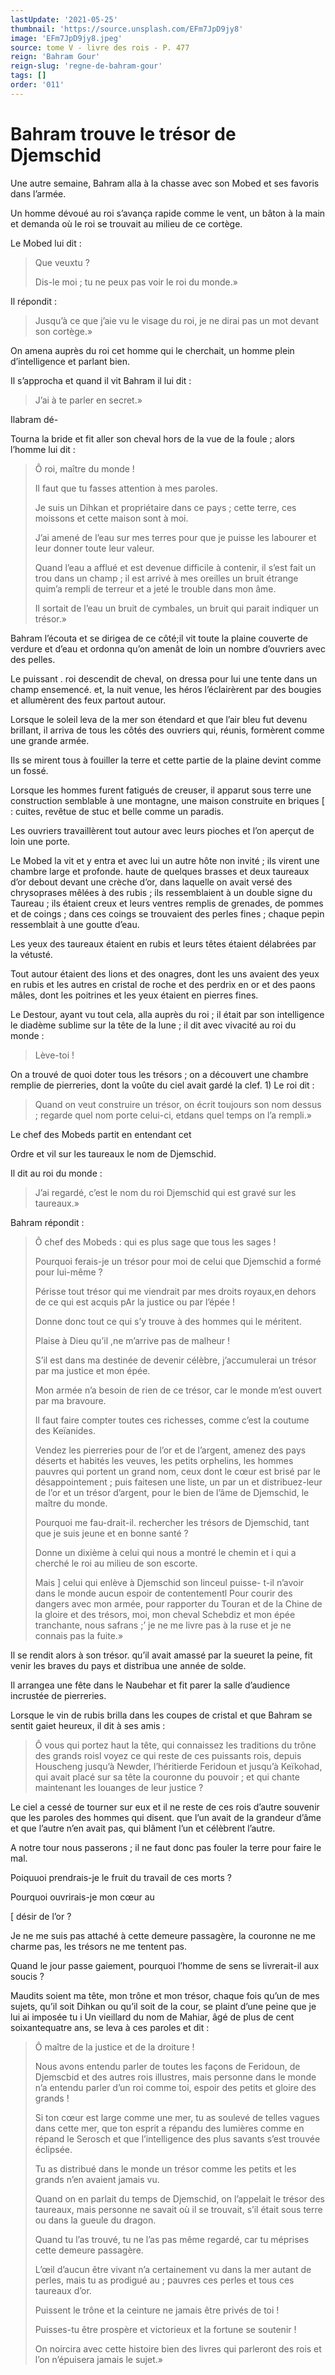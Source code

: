 ```yaml
---
lastUpdate: '2021-05-25'
thumbnail: 'https://source.unsplash.com/EFm7JpD9jy8'
image: 'EFm7JpD9jy8.jpeg'
source: tome V - livre des rois - P. 477
reign: 'Bahram Gour'
reign-slug: 'regne-de-bahram-gour'
tags: []
order: '011'
---
```


# Bahram trouve le trésor de Djemschid

Une autre semaine, Bahram alla à la chasse avec son Mobed et ses favoris dans l’armée.

Un homme dévoué au roi s’avança rapide comme le vent, un bâton à la main et demanda où le roi se trouvait au milieu de ce cortège.

Le Mobed lui dit :

> Que veuxtu ?
>
> Dis-le moi ; tu ne peux pas voir le roi du monde.»

Il répondit :

> Jusqu’à ce que j’aie vu le visage du roi, je ne dirai pas un mot devant son cortège.»

On amena auprès du roi cet homme qui le cherchait, un homme plein d’intelligence et parlant bien.

Il s’approcha et quand il vit Bahram il lui dit :

> J’ai à te parler en secret.»

Ilabram dé-

Tourna la bride et fit aller son cheval hors de la vue de la foule ; alors l’homme lui dit :

> Ô roi, maître du monde !
>
> Il faut que tu fasses attention à mes paroles.
>
> Je suis un Dihkan et propriétaire dans ce pays ; cette terre, ces moissons et cette maison sont à moi.
>
> J’ai amené de l’eau sur mes terres pour que je puisse les labourer et leur donner toute leur valeur.
>
> Quand l’eau a afflué et est devenue difficile à contenir, il s’est fait un trou dans un champ ; il est arrivé à mes oreilles un bruit étrange quim’a rempli de terreur et a jeté le trouble dans mon âme.
>
> Il sortait de l’eau un bruit de cymbales, un bruit qui parait indiquer un trésor.»

Bahram l’écouta et se dirigea de ce côté;il vit toute la plaine couverte de verdure et d’eau et ordonna qu’on amenât de loin un nombre d’ouvriers avec des pelles.

Le puissant . roi descendit de cheval, on dressa pour lui une tente dans un champ ensemencé. et, la nuit venue, les héros l’éclairèrent par des bougies et allumèrent des feux partout autour.

Lorsque le soleil leva de la mer son étendard et que l’air bleu fut devenu brillant, il arriva de tous les côtés des ouvriers qui, réunis, formèrent comme une grande armée.

Ils se mirent tous à fouiller la terre et cette partie de la plaine devint comme un fossé.

Lorsque les hommes furent fatigués de creuser, il apparut sous terre une construction semblable à une montagne, une maison construite en briques [ : cuites, revêtue de stuc et belle comme un paradis.

Les ouvriers travaillèrent tout autour avec leurs pioches et l’on aperçut de loin une porte.

Le Mobed la vit et y entra et avec lui un autre hôte non invité ; ils virent une chambre large et profonde. haute de quelques brasses et deux taureaux d’or debout devant une crèche d’or, dans laquelle on avait versé des chrysoprases mêlées à des rubis ; ils ressemblaient à un double signe du Taureau ; ils étaient creux et leurs ventres remplis de grenades, de pommes et de coings ; dans ces coings se trouvaient des perles fines ; chaque pepin ressemblait à une goutte d’eau.

Les yeux des taureaux étaient en rubis et leurs têtes étaient délabrées par la vétusté.

Tout autour étaient des lions et des onagres, dont les uns avaient des yeux en rubis et les autres en cristal de roche et des perdrix en or et des paons mâles, dont les poitrines et les yeux étaient en pierres fines.

Le Destour, ayant vu tout cela, alla auprès du roi ; il était par son intelligence le diadème sublime sur la tête de la lune ; il dit avec vivacité au roi du monde :

> Lève-toi !

On a trouvé de quoi doter tous les trésors ; on a découvert une chambre remplie de pierreries, dont la voûte du ciel avait gardé la clef. 1)
Le roi dit :

> Quand on veut construire un trésor, on écrit toujours son nom dessus ; regarde quel nom porte celui-ci, etdans quel temps on l’a rempli.»

Le chef des Mobeds partit en entendant cet

Ordre et vil sur les taureaux le nom de Djemschid.

Il dit au roi du monde :

> J’ai regardé, c’est le nom du roi Djemschid qui est gravé sur les taureaux.»

Bahram répondit :

> Ô chef des Mobeds : qui es plus sage que tous les sages !
>
> Pourquoi ferais-je un trésor pour moi de celui que Djemschid a formé pour lui-même ?
>
> Périsse tout trésor qui me viendrait par mes droits royaux,en dehors de ce qui est acquis pAr la justice ou par l’épée !
>
> Donne donc tout ce qui s’y trouve à des hommes qui le méritent.
>
> Plaise à Dieu qu’il ,ne m’arrive pas de malheur !
>
> S’il est dans ma destinée de devenir célèbre, j’accumulerai un trésor par ma justice et mon épée.
>
> Mon armée n’a besoin de rien de ce trésor, car le monde m’est ouvert par ma bravoure.
>
> Il faut faire compter toutes ces richesses, comme c’est la coutume des Keïanides.
>
> Vendez les pierreries pour de l’or et de l’argent, amenez des pays déserts et habités les veuves, les petits orphelins, les hommes pauvres qui portent un grand nom, ceux dont le cœur est brisé par le désappointement ; puis faitesen une liste, un par un et distribuez-leur de l’or et un trésor d’argent, pour le bien de l’âme de Djemschid, le maître du monde.
>
> Pourquoi me fau-drait-il. rechercher les trésors de Djemschid, tant que je suis jeune et en bonne santé ?
>
> Donne un dixième à celui qui nous a montré le chemin et i qui a cherché le roi au milieu de son escorte.
>
> Mais ] celui qui enlève à Djemschid son linceul puisse-
t-il n’avoir dans le monde aucun espoir de contentementl Pour courir des dangers avec mon armée, pour rapporter du Touran et de la Chine de la gloire et des trésors, moi, mon cheval Schebdiz et mon épée tranchante, nous safrans ;’ je ne me livre pas à la ruse et je ne connais pas la fuite.»

Il se rendit alors à son trésor. qu’il avait amassé par la sueuret la peine, fit venir les braves du pays et distribua une année de solde.

Il arrangea une fête dans le Naubehar et fit parer la salle d’audience incrustée de pierreries.

Lorsque le vin de rubis brilla dans les coupes de cristal et que Bahram se sentit gaiet heureux, il dit à ses amis :

> Ô vous qui portez haut la tête, qui connaissez les traditions du trône des grands roisl voyez ce qui reste de ces puissants rois, depuis Houscheng jusqu’à Newder, l’héritierde Feridoun et jusqu’à Keïkohad, qui avait placé sur sa tête la couronne du pouvoir ; et qui chante maintenant les louanges de leur justice ?

Le ciel a cessé de tourner sur eux et il ne reste de ces rois d’autre souvenir que les paroles des hommes qui disent. que l’un avait de la grandeur d’âme et que l’autre n’en avait pas, qui blâment l’un et célèbrent l’autre.

A notre tour nous passerons ; il ne faut donc pas fouler la terre pour faire le mal.

Poiquuoi prendrais-je le fruit du travail de ces morts ?

Pourquoi ouvrirais-je mon cœur au

[
désir de l’or ?

Je ne me suis pas attaché à cette demeure passagère, la couronne ne me charme pas, les trésors ne me tentent pas.

Quand le jour passe gaiement, pourquoi l’homme de sens se livrerait-il aux soucis ?

Maudits soient ma tête, mon trône et mon trésor, chaque fois qu’un de mes sujets, qu’il soit Dihkan ou qu’il soit de la cour, se plaint d’une peine que je lui ai imposée tu i Un vieillard du nom de Mahiar, âgé de plus de cent soixantequatre ans, se leva à ces paroles et dit :

> Ô maître de la justice et de la droiture !
>
> Nous avons entendu parler de toutes les façons de Feridoun, de Djemscbid et des autres rois illustres, mais personne dans le monde n’a entendu parler d’un roi comme toi, espoir des petits et gloire des grands !
>
> Si ton cœur est large comme une mer, tu as soulevé de telles vagues dans cette mer, que ton esprit a répandu des lumières comme en répand le Serosch et que l’intelligence des plus savants s’est trouvée éclipsée.
>
> Tu as distribué dans le monde un trésor comme les petits et les grands n’en avaient jamais vu.
>
> Quand on en parlait du temps de Djemschid, on l’appelait le trésor des taureaux, mais personne ne savait où il se trouvait, s’il était sous terre ou dans la gueule du dragon.
>
> Quand tu l’as trouvé, tu ne l’as pas même regardé, car tu méprises cette demeure passagère.
>
> L’œil d’aucun être vivant n’a certainement vu dans la mer autant de perles, mais tu as prodigué au ; pauvres ces perles et tous ces taureaux d’or.
>
> Puissent le trône et la ceinture ne jamais être privés de toi !
>
> Puisses-tu être prospère et victorieux et la fortune se soutenir !
>
> On noircira avec cette histoire bien des livres qui parleront des rois et l’on n’épuisera jamais le sujet.»

